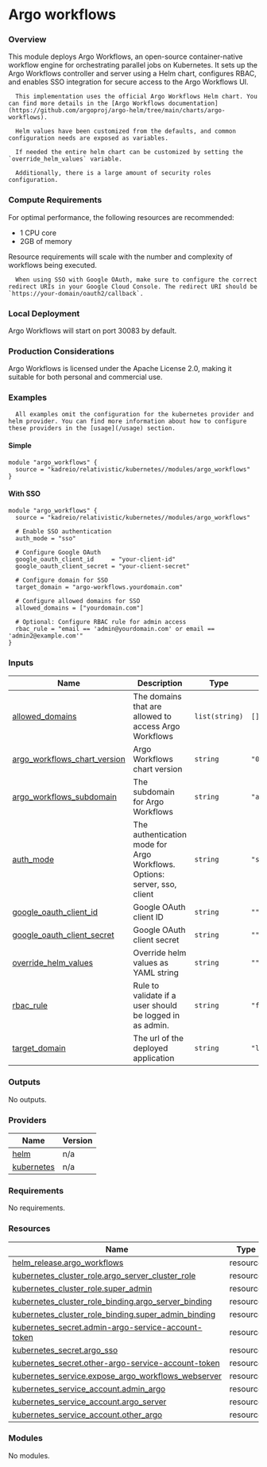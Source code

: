 # Argo workflows 

### Overview

This module deploys Argo Workflows, an open-source container-native workflow engine for orchestrating parallel jobs on Kubernetes. It sets up the Argo Workflows controller and server using a Helm chart, configures RBAC, and enables SSO integration for secure access to the Argo Workflows UI.

```{tip}
  This implementation uses the official Argo Workflows Helm chart. You can find more details in the [Argo Workflows documentation](https://github.com/argoproj/argo-helm/tree/main/charts/argo-workflows).

  Helm values have been customized from the defaults, and common configuration needs are exposed as variables.

  If needed the entire helm chart can be customized by setting the `override_helm_values` variable.

  Additionally, there is a large amount of security roles configuration.
```

### Compute Requirements

For optimal performance, the following resources are recommended:
- 1 CPU core
- 2GB of memory

Resource requirements will scale with the number and complexity of workflows being executed.

```{warning}
  When using SSO with Google OAuth, make sure to configure the correct redirect URIs in your Google Cloud Console. The redirect URI should be `https://your-domain/oauth2/callback`.
```

### Local Deployment

Argo Workflows will start on port 30083 by default.

### Production Considerations

Argo Workflows is licensed under the Apache License 2.0, making it suitable for both personal and commercial use.

### Examples

  ```{note}
    All examples omit the configuration for the kubernetes provider and helm provider. You can find more information about how to configure these providers in the [usage](/usage) section.
  ```

#### Simple
```hcl
module "argo_workflows" {
  source = "kadreio/relativistic/kubernetes//modules/argo_workflows"
} 
```

#### With SSO
```hcl
module "argo_workflows" {
  source = "kadreio/relativistic/kubernetes//modules/argo_workflows"

  # Enable SSO authentication
  auth_mode = "sso"
  
  # Configure Google OAuth
  google_oauth_client_id     = "your-client-id"
  google_oauth_client_secret = "your-client-secret"
  
  # Configure domain for SSO
  target_domain = "argo-workflows.yourdomain.com"

  # Configure allowed domains for SSO
  allowed_domains = ["yourdomain.com"]

  # Optional: Configure RBAC rule for admin access
  rbac_rule = "email == 'admin@yourdomain.com' or email == 'admin2@example.com'"
} 
```

### Inputs

| Name | Description | Type | Default | Required |
|------|-------------|------|---------|:--------:|
| <a name="input_allowed_domains"></a> [allowed\_domains](#input\_allowed\_domains) | The domains that are allowed to access Argo Workflows | `list(string)` | `[]` | no |
| <a name="input_argo_workflows_chart_version"></a> [argo\_workflows\_chart\_version](#input\_argo\_workflows\_chart\_version) | Argo Workflows chart version | `string` | `"0.42.3"` | no |
| <a name="input_argo_workflows_subdomain"></a> [argo\_workflows\_subdomain](#input\_argo\_workflows\_subdomain) | The subdomain for Argo Workflows | `string` | `"argo-workflows"` | no |
| <a name="input_auth_mode"></a> [auth\_mode](#input\_auth\_mode) | The authentication mode for Argo Workflows. Options: server, sso, client | `string` | `"server"` | no |
| <a name="input_google_oauth_client_id"></a> [google\_oauth\_client\_id](#input\_google\_oauth\_client\_id) | Google OAuth client ID | `string` | `""` | no |
| <a name="input_google_oauth_client_secret"></a> [google\_oauth\_client\_secret](#input\_google\_oauth\_client\_secret) | Google OAuth client secret | `string` | `""` | no |
| <a name="input_override_helm_values"></a> [override\_helm\_values](#input\_override\_helm\_values) | Override helm values as YAML string | `string` | `""` | no |
| <a name="input_rbac_rule"></a> [rbac\_rule](#input\_rbac\_rule) | Rule to validate if a user should be logged in as admin. | `string` | `"false"` | no |
| <a name="input_target_domain"></a> [target\_domain](#input\_target\_domain) | The url of the deployed application | `string` | `"localhost:30083"` | no |

### Outputs

No outputs.

### Providers

| Name | Version |
|------|---------|
| <a name="provider_helm"></a> [helm](#provider\_helm) | n/a |
| <a name="provider_kubernetes"></a> [kubernetes](#provider\_kubernetes) | n/a |

### Requirements

No requirements.

### Resources

| Name | Type |
|------|------|
| [helm_release.argo_workflows](https://registry.terraform.io/providers/hashicorp/helm/latest/docs/resources/release) | resource |
| [kubernetes_cluster_role.argo_server_cluster_role](https://registry.terraform.io/providers/hashicorp/kubernetes/latest/docs/resources/cluster_role) | resource |
| [kubernetes_cluster_role.super_admin](https://registry.terraform.io/providers/hashicorp/kubernetes/latest/docs/resources/cluster_role) | resource |
| [kubernetes_cluster_role_binding.argo_server_binding](https://registry.terraform.io/providers/hashicorp/kubernetes/latest/docs/resources/cluster_role_binding) | resource |
| [kubernetes_cluster_role_binding.super_admin_binding](https://registry.terraform.io/providers/hashicorp/kubernetes/latest/docs/resources/cluster_role_binding) | resource |
| [kubernetes_secret.admin-argo-service-account-token](https://registry.terraform.io/providers/hashicorp/kubernetes/latest/docs/resources/secret) | resource |
| [kubernetes_secret.argo_sso](https://registry.terraform.io/providers/hashicorp/kubernetes/latest/docs/resources/secret) | resource |
| [kubernetes_secret.other-argo-service-account-token](https://registry.terraform.io/providers/hashicorp/kubernetes/latest/docs/resources/secret) | resource |
| [kubernetes_service.expose_argo_workflows_webserver](https://registry.terraform.io/providers/hashicorp/kubernetes/latest/docs/resources/service) | resource |
| [kubernetes_service_account.admin_argo](https://registry.terraform.io/providers/hashicorp/kubernetes/latest/docs/resources/service_account) | resource |
| [kubernetes_service_account.argo_server](https://registry.terraform.io/providers/hashicorp/kubernetes/latest/docs/resources/service_account) | resource |
| [kubernetes_service_account.other_argo](https://registry.terraform.io/providers/hashicorp/kubernetes/latest/docs/resources/service_account) | resource |

### Modules

No modules.
